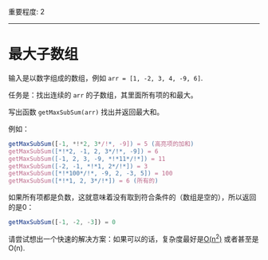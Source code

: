 重要程度: 2

---

# 最大子数组

输入是以数字组成的数组，例如 `arr = [1, -2, 3, 4, -9, 6]`.

任务是：找出连续的 `arr` 的子数组，其里面所有项的和最大。

写出函数 `getMaxSubSum(arr)` 找出并返回最大和。

例如：

```js
getMaxSubSum([-1, *!*2, 3*/!*, -9]) = 5 (高亮项的加和)
getMaxSubSum([*!*2, -1, 2, 3*/!*, -9]) = 6
getMaxSubSum([-1, 2, 3, -9, *!*11*/!*]) = 11
getMaxSubSum([-2, -1, *!*1, 2*/!*]) = 3
getMaxSubSum([*!*100*/!*, -9, 2, -3, 5]) = 100
getMaxSubSum([*!*1, 2, 3*/!*]) = 6 (所有的)
```

如果所有项都是负数，这就意味着没有取到符合条件的（数组是空的），所以返回的是0：

```js
getMaxSubSum([-1, -2, -3]) = 0
```

请尝试想出一个快速的解决方案：如果可以的话，复杂度最好是[O(n<sup>2</sup>)](https://en.wikipedia.org/wiki/Big_O_notation) 或者甚至是 O(n).